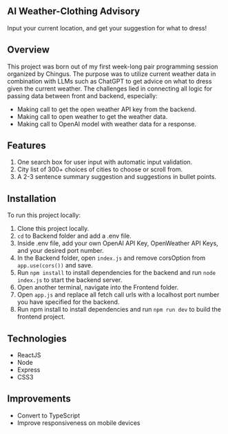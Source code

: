 ## AI Weather-Clothing Advisory
Input your current location, and get your suggestion for what to dress! 

## Overview
This project was born out of my first week-long pair programming session organized by Chingus. The purpose was to utilize current weather data in combination with LLMs such as ChatGPT to get advice on what to dress given the current weather. The challenges lied in connecting all logic for passing data between front and backend, especially:
- Making call to get the open weather API key from the backend.
- Making call to open weather to get the weather data.
- Making call to OpenAI model with weather data for a response.

## Features
1. One search box for user input with automatic input validation.
2. City list of 300+ choices of cities to choose or scroll from.
3. A 2-3 sentence summary suggestion and suggestions in bullet points.

## Installation
To run this project locally:

1. Clone this project locally.
2. ```cd``` to Backend folder and add a .env file.
3. Inside .env file, add your own OpenAI API Key, OpenWeather API Keys, and your desired port number.
4. In the Backend folder, open ```index.js``` and remove corsOption from ```app.use(cors())``` and save.
6. Run ```npm install``` to install dependencies for the backend and run ```node index.js``` to start the backend server.
8. Open another terminal, navigate into the Frontend folder.
9. Open ```app.js``` and replace all fetch call urls with a localhost port number you have specified for the backend.  
10. Run npm install to install dependencies and run ```npm run dev``` to build the frontend project.


## Technologies
- ReactJS
- Node
- Express
- CSS3

## Improvements
- Convert to TypeScript
- Improve responsiveness on mobile devices
